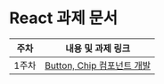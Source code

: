 # React 과제 문서

| 주차  |                   내용 및 과제 링크                    |
| :---: | :----------------------------------------------------: |
| 1주차 | [Button, Chip 컴포넌트 개발](./src/homework-component) |
